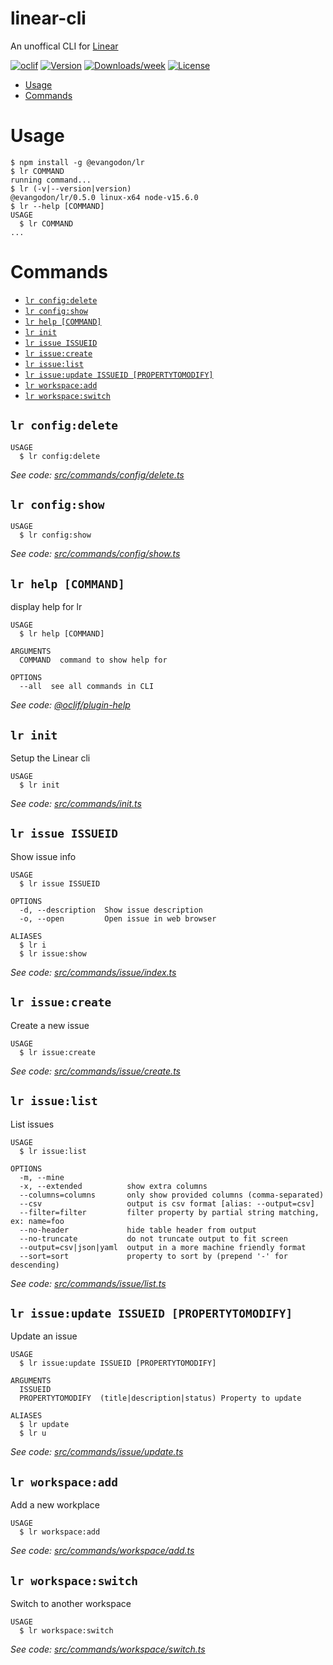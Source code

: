 linear-cli
==========

An unoffical CLI for [Linear](https://linear.app/)

[![oclif](https://img.shields.io/badge/cli-oclif-brightgreen.svg)](https://oclif.io)
[![Version](https://img.shields.io/npm/v/linear-cli.svg)](https://npmjs.org/package/linear-cli)
[![Downloads/week](https://img.shields.io/npm/dw/linear-cli.svg)](https://npmjs.org/package/linear-cli)
[![License](https://img.shields.io/npm/l/linear-cli.svg)](https://github.com/egodon/linear-cli/blob/master/package.json)

<!-- toc -->
* [Usage](#usage)
* [Commands](#commands)
<!-- tocstop -->
# Usage
<!-- usage -->
```sh-session
$ npm install -g @evangodon/lr
$ lr COMMAND
running command...
$ lr (-v|--version|version)
@evangodon/lr/0.5.0 linux-x64 node-v15.6.0
$ lr --help [COMMAND]
USAGE
  $ lr COMMAND
...
```
<!-- usagestop -->
# Commands
<!-- commands -->
* [`lr config:delete`](#lr-configdelete)
* [`lr config:show`](#lr-configshow)
* [`lr help [COMMAND]`](#lr-help-command)
* [`lr init`](#lr-init)
* [`lr issue ISSUEID`](#lr-issue-issueid)
* [`lr issue:create`](#lr-issuecreate)
* [`lr issue:list`](#lr-issuelist)
* [`lr issue:update ISSUEID [PROPERTYTOMODIFY]`](#lr-issueupdate-issueid-propertytomodify)
* [`lr workspace:add`](#lr-workspaceadd)
* [`lr workspace:switch`](#lr-workspaceswitch)

## `lr config:delete`

```
USAGE
  $ lr config:delete
```

_See code: [src/commands/config/delete.ts](https://github.com/evangodon/linear-cli/blob/v0.5.0/src/commands/config/delete.ts)_

## `lr config:show`

```
USAGE
  $ lr config:show
```

_See code: [src/commands/config/show.ts](https://github.com/evangodon/linear-cli/blob/v0.5.0/src/commands/config/show.ts)_

## `lr help [COMMAND]`

display help for lr

```
USAGE
  $ lr help [COMMAND]

ARGUMENTS
  COMMAND  command to show help for

OPTIONS
  --all  see all commands in CLI
```

_See code: [@oclif/plugin-help](https://github.com/oclif/plugin-help/blob/v3.2.2/src/commands/help.ts)_

## `lr init`

Setup the Linear cli

```
USAGE
  $ lr init
```

_See code: [src/commands/init.ts](https://github.com/evangodon/linear-cli/blob/v0.5.0/src/commands/init.ts)_

## `lr issue ISSUEID`

Show issue info

```
USAGE
  $ lr issue ISSUEID

OPTIONS
  -d, --description  Show issue description
  -o, --open         Open issue in web browser

ALIASES
  $ lr i
  $ lr issue:show
```

_See code: [src/commands/issue/index.ts](https://github.com/evangodon/linear-cli/blob/v0.5.0/src/commands/issue/index.ts)_

## `lr issue:create`

Create a new issue

```
USAGE
  $ lr issue:create
```

_See code: [src/commands/issue/create.ts](https://github.com/evangodon/linear-cli/blob/v0.5.0/src/commands/issue/create.ts)_

## `lr issue:list`

List issues

```
USAGE
  $ lr issue:list

OPTIONS
  -m, --mine
  -x, --extended          show extra columns
  --columns=columns       only show provided columns (comma-separated)
  --csv                   output is csv format [alias: --output=csv]
  --filter=filter         filter property by partial string matching, ex: name=foo
  --no-header             hide table header from output
  --no-truncate           do not truncate output to fit screen
  --output=csv|json|yaml  output in a more machine friendly format
  --sort=sort             property to sort by (prepend '-' for descending)
```

_See code: [src/commands/issue/list.ts](https://github.com/evangodon/linear-cli/blob/v0.5.0/src/commands/issue/list.ts)_

## `lr issue:update ISSUEID [PROPERTYTOMODIFY]`

Update an issue

```
USAGE
  $ lr issue:update ISSUEID [PROPERTYTOMODIFY]

ARGUMENTS
  ISSUEID
  PROPERTYTOMODIFY  (title|description|status) Property to update

ALIASES
  $ lr update
  $ lr u
```

_See code: [src/commands/issue/update.ts](https://github.com/evangodon/linear-cli/blob/v0.5.0/src/commands/issue/update.ts)_

## `lr workspace:add`

Add a new workplace

```
USAGE
  $ lr workspace:add
```

_See code: [src/commands/workspace/add.ts](https://github.com/evangodon/linear-cli/blob/v0.5.0/src/commands/workspace/add.ts)_

## `lr workspace:switch`

Switch to another workspace

```
USAGE
  $ lr workspace:switch
```

_See code: [src/commands/workspace/switch.ts](https://github.com/evangodon/linear-cli/blob/v0.5.0/src/commands/workspace/switch.ts)_
<!-- commandsstop -->
